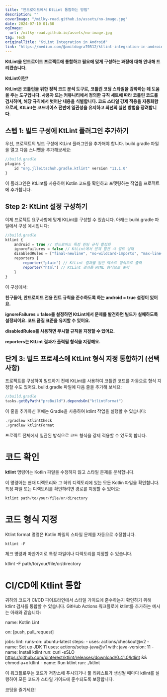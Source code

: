 ```yaml
---
title: "안드로이드에서 KtLint 통합하는 방법"
description: ""
coverImage: "/milky-road.github.io/assets/no-image.jpg"
date: 2024-07-10 01:50
ogImage: 
  url: /milky-road.github.io/assets/no-image.jpg
tag: Tech
originalTitle: "KtLint Integration in Android"
link: "https://medium.com/@amitdogra70512/ktlint-integration-in-android-952049b9d17d"
---
```



**KtLint을 안드로이드 프로젝트에 통합하고 필요에 맞게 구성하는 과정에 대해 안내해 드리겠습니다.**

**KtLint이란?**

**KtLint은 코틀린을 위한 정적 코드 분석 도구로, 코틀린 코딩 스타일을 강화하는 데 도움을 주는 도구입니다. 사용자 또는 커뮤니티에서 정의한 규칙 세트에 따라 코틀린 코드를 검사하며, 해당 규칙에서 벗어난 내용을 식별합니다. 코드 스타일 강제 적용을 자동화함으로써, KtLint는 코드베이스 전반에 일관성을 유지하고 최선의 실천 방법을 장려합니다.**

<div class="content-ad"></div>

## 스텝 1: 빌드 구성에 KtLint 플러그인 추가하기

우선, 프로젝트의 빌드 구성에 KtLint 플러그인을 추가해야 합니다. build.gradle 파일을 열고 다음 스니펫을 추가해보세요:

```js
//build.gradle
plugins {
    id "org.jlleitschuh.gradle.ktlint" version "11.1.0"
}
```

이 플러그인은 KtLint를 사용하여 Kotlin 코드를 확인하고 포맷팅하는 작업을 프로젝트에 추가합니다.

<div class="content-ad"></div>

## Step 2: KtLint 설정 구성하기

이제 프로젝트 요구사항에 맞게 KtLint를 구성할 수 있습니다. 아래는 build.gradle 파일에서 구성 예시입니다:

```js
//build.gradle
ktlint {
    android = true // 안드로이드 특정 린팅 규칙 활성화
    ignoreFailures = false // KtLint에서 문제 발견 시 빌드 실패
    disabledRules = ["final-newline", "no-wildcard-imports", "max-line-length"] // 무시할 규칙 지정
    reporters {
        reporter("plain") // KtLint 결과를 일반 텍스트 형식으로 출력
        reporter("html") // KtLint 결과를 HTML 형식으로 출력
    }
}
```

이 구성에서:

<div class="content-ad"></div>

**친구들아, 안드로이드 전용 린트 규칙을 준수하도록 하는 android = true 설정이 있어요.**

**ignoreFailures = false를 설정하면 KtLint에서 문제를 발견하면 빌드가 실패하도록 설정되어요. 코드 품질 표준을 유지할 수 있어요.**

**disabledRules를 사용하면 무시할 규칙을 지정할 수 있어요.**

**reporters는 KtLint 결과가 출력될 형식을 지정해요.**

## 단계 3: 빌드 프로세스에 KtLint 형식 지정 통합하기 (선택 사항)

프로젝트를 구성하여 빌드하기 전에 KtLint를 사용하여 코틀린 코드를 자동으로 형식 지정할 수도 있어요. build.gradle 파일에 다음 줄을 추가해 보세요:

```js
//build.gradle
tasks.getByPath("preBuild").dependsOn("ktlintFormat") 
```

<div class="content-ad"></div>

이 줄을 추가하신 후에는 Gradle을 사용하여 ktlint 작업을 실행할 수 있습니다:

```js
./gradlew ktlintCheck
./gradlew ktlintFormat
```

프로젝트 전체에서 일관된 방식으로 코드 형식을 강제 적용할 수 있도록 합니다.

# 코드 확인

<div class="content-ad"></div>

**ktlint** 명령어는 Kotlin 파일을 수정하지 않고 스타일 문제를 분석합니다.  

이 명령어는 현재 디렉토리와 그 하위 디렉토리에 있는 모든 Kotlin 파일을 확인합니다. 특정 파일 또는 디렉토리를 확인하려면 경로를 지정할 수 있어요:

```js
ktlint path/to/your/file/or/directory
```

<div class="content-ad"></div>

# 코드 형식 지정

Ktlint format 명령은 Kotlin 파일의 스타일 문제를 자동으로 수정합니다.

```js
ktlint -F
```

체크 명령과 마찬가지로 특정 파일이나 디렉토리를 지정할 수 있습니다.

<div class="content-ad"></div>


ktlint -F path/to/your/file/or/directory


# CI/CD에 Ktlint 통합

귀하의 코드가 CI/CD 파이프라인에서 스타일 가이드에 준수하는지 확인하기 위해 ktlint 검사를 통합할 수 있습니다. GitHub Actions 워크플로에 ktlint를 추가하는 예시는 아래와 같습니다:


name: Kotlin Lint

on: [push, pull_request]

jobs:
  lint:
    runs-on: ubuntu-latest
    steps:
      - uses: actions/checkout@v2
      - name: Set up JDK 11
        uses: actions/setup-java@v1
        with:
          java-version: 11
      - name: Install ktlint
        run: curl -sSLO https://github.com/pinterest/ktlint/releases/download/0.41.0/ktlint && chmod a+x ktlint
      - name: Run ktlint
        run: ./ktlint



<div class="content-ad"></div>

이 워크플로우는 코드가 저장소에 푸시되거나 풀 리퀘스트가 생성될 때마다 ktlint를 실행하여 모든 코드가 스타일 가이드에 준수되도록 보장합니다.

코딩을 즐기세요!